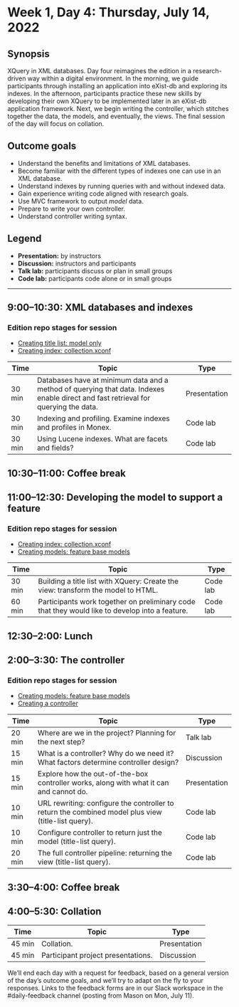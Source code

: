 # Week 1, Day 4: Thursday, July 14, 2022
## Synopsis

XQuery in XML databases. Day four reimagines the edition in a research-driven way
                within a digital environment. In the morning, we guide participants through
                installing an application into eXist-db and exploring its indexes. In the afternoon,
                participants practice these new skills by developing their own XQuery to be
                implemented later in an eXist-db application framework. Next, we begin writing the
                controller, which stitches together the data, the models, and eventually, the views.
                The final session of the day will focus on collation.

## Outcome goals
* Understand the benefits and limitations of XML databases.
* Become familiar with the different types of indexes one can use in an XML database.
* Understand indexes by running queries with and without indexed data.
* Gain experience writing code aligned with research goals.
* Use MVC framework to output *model* data.
* Prepare to write your own controller.
* Understand controller writing syntax.

## Legend

* **Presentation:** by instructors
* **Discussion:** instructors and participants
* **Talk lab:** participants discuss or plan in small groups
* **Code lab:** participants code alone or in small groups

* * *
## 9:00–10:30: XML databases and indexes


### Edition repo stages for session

* [Creating title list: model only](https://github.com/Pittsburgh-NEH-Institute/03-titles-model)
* [Creating index: collection.xconf](https://github.com/Pittsburgh-NEH-Institute/04-index)

Time | Topic | Type
---- | ---- | ---- 
30 min | Databases have at minimum data and a method of querying that data. Indexes enable direct and fast retrieval for querying the data. | Presentation
30 min | Indexing and profiling. Examine indexes and profiles in Monex. | Code lab
30 min | Using Lucene indexes. What are facets and fields? | Code lab

## 10:30–11:00: Coffee break

## 11:00–12:30: Developing the model to support a feature


### Edition repo stages for session

* [Creating index: collection.xconf](https://github.com/Pittsburgh-NEH-Institute/04-index)
* [Creating models: feature base models](https://github.com/Pittsburgh-NEH-Institute/05-base-models)

Time | Topic | Type
---- | ---- | ---- 
30 min | Building a title list with XQuery: Create the view: transform the model to HTML. | Code lab
60 min | Participants work together on preliminary code that they would like to develop into a feature. | Code lab

## 12:30–2:00: Lunch

## 2:00–3:30: The controller


### Edition repo stages for session

* [Creating models: feature base models](https://github.com/Pittsburgh-NEH-Institute/05-base-models)
* [Creating a controller](https://github.com/Pittsburgh-NEH-Institute/06-controller)

Time | Topic | Type
---- | ---- | ---- 
20 min | Where are we in the project? Planning for the next step? | Talk lab
15 min | What is a controller? Why do we need it? What factors determine controller design? | Discussion
15 min | Explore how the out-of-the-box controller works, along with what it can and cannot do. | Presentation
10 min | URL rewriting: configure the controller to return the combined model plus view (title-list query). | Code lab
10 min | Configure controller to return just the model (title-list query). | Code lab
20 min | The full controller pipeline: returning the view (title-list query). | Code lab

## 3:30–4:00: Coffee break

## 4:00–5:30: Collation

Time | Topic | Type
---- | ---- | ---- 
45 min | Collation. | Presentation
45 min | Participant project presentations. | Discussion

We’ll end each day with a request for feedback, based on a general version of the day’s outcome goals, and we’ll try to adapt on the fly to your responses. Links to the feedback forms are in our Slack workspace in the #daily-feedback channel (posting from Mason on Mon, July 11).